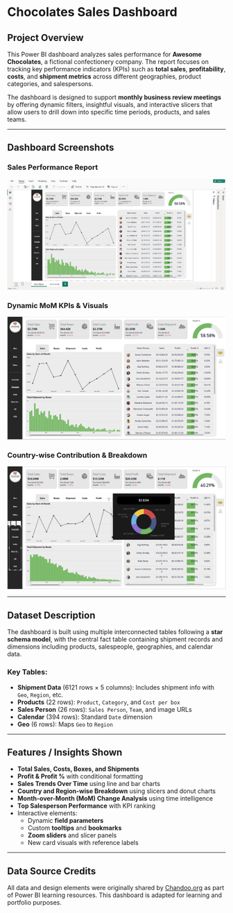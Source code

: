 # Chocolates Sales Dashboard

## Project Overview

This Power BI dashboard analyzes sales performance for **Awesome Chocolates**, a fictional confectionery company. The report focuses on tracking key performance indicators (KPIs) such as **total sales**, **profitability**, **costs**, and **shipment metrics** across different geographies, product categories, and salespersons.

The dashboard is designed to support **monthly business review meetings** by offering dynamic filters, insightful visuals, and interactive slicers that allow users to drill down into specific time periods, products, and sales teams.

---

## Dashboard Screenshots

### Sales Performance Report

![Sales Dashboard Screenshot 1](./screenshots/1.png)

### Dynamic MoM KPIs & Visuals

![Sales Dashboard Screenshot 2](./screenshots/2.png)

### Country-wise Contribution & Breakdown

![Sales Dashboard Screenshot 3](./screenshots/3.png)

---

## Dataset Description

The dashboard is built using multiple interconnected tables following a **star schema model**, with the central fact table containing shipment records and dimensions including products, salespeople, geographies, and calendar data.

### Key Tables:

- **Shipment Data** (6121 rows × 5 columns): Includes shipment info with `Geo`, `Region`, etc.
- **Products** (22 rows): `Product`, `Category`, and `Cost per box`
- **Sales Person** (26 rows): `Sales Person`, `Team`, and image URLs
- **Calendar** (394 rows): Standard `Date` dimension
- **Geo** (6 rows): Maps `Geo` to `Region`

---

## Features / Insights Shown

- **Total Sales, Costs, Boxes, and Shipments**
- **Profit & Profit %** with conditional formatting
- **Sales Trends Over Time** using line and bar charts
- **Country and Region-wise Breakdown** using slicers and donut charts
- **Month-over-Month (MoM) Change Analysis** using time intelligence
- **Top Salesperson Performance** with KPI ranking
- Interactive elements:
  - Dynamic **field parameters**
  - Custom **tooltips** and **bookmarks**
  - **Zoom sliders** and slicer panels
  - New card visuals with reference labels

---

## Data Source Credits

All data and design elements were originally shared by [Chandoo.org](https://github.com/chandoo-org/Power-BI/) as part of Power BI learning resources. This dashboard is adapted for learning and portfolio purposes.

